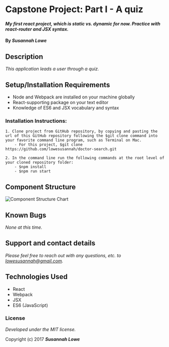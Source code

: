 # Capstone Project: Part I - A quiz

#### _My first react project, which is static vs. dynamic for now. Practice with react-router and JSX syntax._


#### By _**Susannah Lowe**_

## Description
_This application leads a user through a quiz._


## Setup/Installation Requirements
   * Node and Webpack are installed on your machine globally
   * React-supporting package on your text editor
   * Knowledge of ES6 and JSX vocabulary and syntax

  ### Installation Instructions:
    1. Clone project from GitHub repository, by copying and pasting the url of this GitHub repository following the $git clone command into your favorite command line program, such as Terminal on Mac.  
        - For this project, $git clone https://github.com/lowesusannah/doctor-search.git

    2. In the command line run the following commands at the root level of your cloned repository folder:
        - $npm install
        - $npm run start


## Component Structure
![Component Structure Chart]('./src/assets/images/ComponentStructure.png')


## Known Bugs

_None at this time._


## Support and contact details

_Please feel free to reach out with any questions, etc. to lowesusannah@gmail.com._


## Technologies Used

* React
* Webpack
* JSX
* ES6 (JavaScript)

### License

*Developed under the MIT license.*

Copyright (c) 2017 **_Susannah Lowe_**
